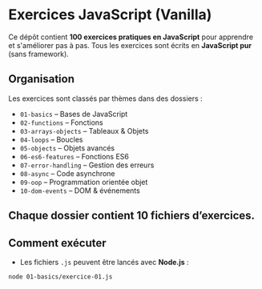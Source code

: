 # Exercices JavaScript (Vanilla)

Ce dépôt contient **100 exercices pratiques en JavaScript** pour apprendre et s'améliorer pas à pas.
Tous les exercices sont écrits en **JavaScript pur** (sans framework).

## Organisation

Les exercices sont classés par thèmes dans des dossiers :

- `01-basics` – Bases de JavaScript
- `02-functions` – Fonctions
- `03-arrays-objects` – Tableaux & Objets
- `04-loops` – Boucles
- `05-objects` – Objets avancés
- `06-es6-features` – Fonctions ES6
- `07-error-handling` – Gestion des erreurs
- `08-async` – Code asynchrone
- `09-oop` – Programmation orientée objet
- `10-dom-events` – DOM & événements

Chaque dossier contient **10 fichiers d’exercices**.
---
## Comment exécuter
- Les fichiers `.js` peuvent être lancés avec **Node.js** :

```bash
node 01-basics/exercice-01.js